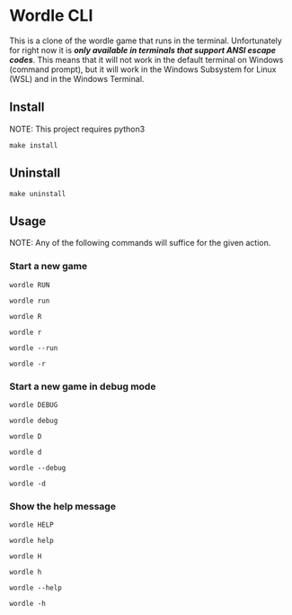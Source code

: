 # Wordle CLI

This is a clone of the wordle game that runs in the terminal. Unfortunately for right now it is ***only available in terminals that support ANSI escape codes***. This means that it will not work in the default terminal on Windows (command prompt), but it will work in the Windows Subsystem for Linux (WSL) and in the Windows Terminal.

## Install

NOTE: This project requires python3

```
make install
```

## Uninstall

```
make uninstall
```

## Usage

NOTE: Any of the following commands will suffice for the given action.

### Start a new game

```
wordle RUN
```

```
wordle run
```

```
wordle R
```

```
wordle r
```

```
wordle --run
```

```
wordle -r
```

### Start a new game in debug mode

```
wordle DEBUG
```

```
wordle debug
```

```
wordle D
```

```
wordle d
```

```
wordle --debug
```

```
wordle -d
```

### Show the help message

```
wordle HELP
```

```
wordle help
```

```
wordle H
```

```
wordle h
```

```
wordle --help
```

```
wordle -h
```
